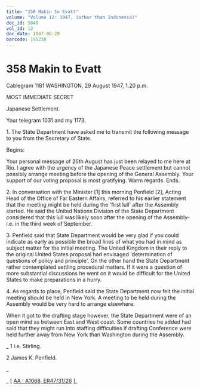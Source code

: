 ```yaml
---
title: "358 Makin to Evatt"
volume: "Volume 12: 1947, (other than Indonesia)"
doc_id: 5040
vol_id: 12
doc_date: 1947-08-29
barcode: 195238
---
```


# 358 Makin to Evatt

Cablegram 1181 WASHINGTON, 29 August 1947, 1.20 p.m.

MOST IMMEDIATE SECRET

Japanese Settlement.

Your telegram 1031 and my 1173.

1\. The State Department have asked me to transmit the following message to you from the Secretary of State.

Begins:

Your personal message of 26th August has just been relayed to me here at Rio. I agree with the urgency of the Japanese Peace settlement but cannot possibly arrange meeting before the opening of the General Assembly. Your support of our voting proposal is most gratifying. Warm regards. Ends.

2\. In conversation with the Minister [1] this morning Penfield [2], Acting Head of the Office of Far Eastern Affairs, referred to his earlier statement that the meeting might be held during the 'first lull' after the Assembly started. He said the United Nations Division of the State Department considered that this lull was likely soon after the opening of the Assembly-i.e. in the third week of September.

3\. Penfield said that State Department would be very glad if you could indicate as early as possible the broad lines of what you had in mind as subject matter for the initial meeting. The United Kingdom in their reply to the original United States proposal had envisaged 'determination of questions of policy and principle'. On the other hand the State Department rather contemplated settling procedural matters. If it were a question of more substantial discussions he went on it would be difficult for the United States to make preparations in a hurry.

4\. As regards to place, Penfield said the State Department now felt the initial meeting should be held in New York. A meeting to be held during the Assembly would be very hard to arrange elsewhere.

When it got to the drafting stage however, the State Department were of an open mind as between East and West coast. Some countries he added had said that they might run into staffing difficulties if drafting Conference were held further away from New York than Washington during the Assembly.

_ 1 i.e. Stirling.

2 James K. Penfield.

_

_ [ [AA : A1068, ER47/31/26](http://www.naa.gov.au/cgi-bin/Search?O=I&Number=195238) ]_
